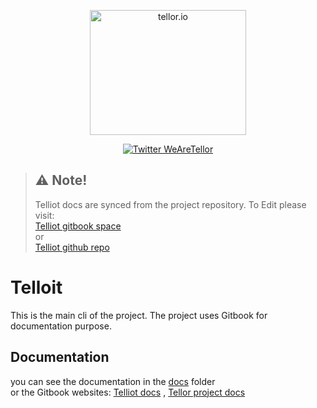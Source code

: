 <p align="center">
  <a href='https://www.tellor.io/'>
    <img src= './assets/Tellor.png' width="250" height="200" alt='tellor.io' />
  </a>
</p>

<p align="center">
  <a href='https://twitter.com/WeAreTellor'>
    <img src= 'https://img.shields.io/twitter/url/http/shields.io.svg?style=social' alt='Twitter WeAreTellor' />
  </a>
</p>


> ## ⚠️ Note!
> Telliot docs are synced from the project repository.
To Edit please visit:<br/>
[Telliot gitbook space](https://docs.telliot.tellor.io)<br/>
or<br/>
[Telliot github repo](https://github.com/tellor-io/telliot/tree/master/docs)


# Telloit
This is the main cli of the project. The project uses Gitbook for documentation purpose.
## Documentation
you can see the documentation in the [docs](./docs) folder<br/>
or the Gitbook websites: [Telliot docs](https://docs.telliot.tellor.io)
, [Tellor project docs](https://docs.tellor.io)
